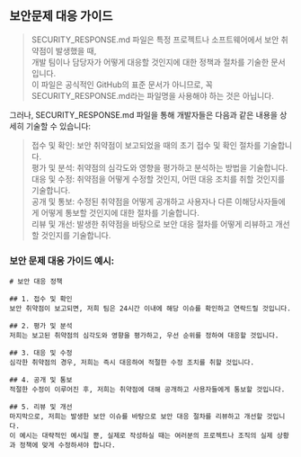 ## 보안문제 대응 가이드 
> SECURITY_RESPONSE.md 파일은 특정 프로젝트나 소프트웨어에서 보안 취약점이 발생했을 때, \
> 개발 팀이나 담당자가 어떻게 대응할 것인지에 대한 정책과 절차를 기술한 문서입니다.\
> 이 파일은 공식적인 GitHub의 표준 문서가 아니므로, 꼭 SECURITY_RESPONSE.md라는 파일명을 사용해야 하는 것은 아닙니다.

그러나, SECURITY_RESPONSE.md 파일을 통해 개발자들은 다음과 같은 내용을 상세히 기술할 수 있습니다:

> 접수 및 확인: 보안 취약점이 보고되었을 때의 초기 접수 및 확인 절차를 기술합니다.\
> 평가 및 분석: 취약점의 심각도와 영향을 평가하고 분석하는 방법을 기술합니다.\
> 대응 및 수정: 취약점을 어떻게 수정할 것인지, 어떤 대응 조치를 취할 것인지를 기술합니다.\
> 공개 및 통보: 수정된 취약점을 어떻게 공개하고 사용자나 다른 이해당사자들에게 어떻게 통보할 것인지에 대한 절차를 기술합니다.\
> 리뷰 및 개선: 발생한 취약점을 바탕으로 보안 대응 절차를 어떻게 리뷰하고 개선할 것인지를 기술합니다.

### 보안 문제 대응 가이드 예시:
```
# 보안 대응 정책

## 1. 접수 및 확인
보안 취약점이 보고되면, 저희 팀은 24시간 이내에 해당 이슈를 확인하고 연락드릴 것입니다.

## 2. 평가 및 분석
저희는 보고된 취약점의 심각도와 영향을 평가하고, 우선 순위를 정하여 대응할 것입니다.

## 3. 대응 및 수정
심각한 취약점의 경우, 저희는 즉시 대응하여 적절한 수정 조치를 취할 것입니다.

## 4. 공개 및 통보
적절한 수정이 이루어진 후, 저희는 취약점에 대해 공개하고 사용자들에게 통보할 것입니다.

## 5. 리뷰 및 개선
마지막으로, 저희는 발생한 보안 이슈를 바탕으로 보안 대응 절차를 리뷰하고 개선할 것입니다.
이 예시는 대략적인 예시일 뿐, 실제로 작성하실 때는 여러분의 프로젝트나 조직의 실제 상황과 정책에 맞게 수정하셔야 합니다.
```
